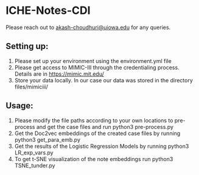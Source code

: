 # ICHE-Notes-CDI

Please reach out to akash-choudhuri@uiowa.edu for any queries.

## Setting up:
1. Please set up your environment using the environment.yml file
2. Please get access to MIMIC-III through the credentialing process. Details are in https://mimic.mit.edu/
3. Store your data locally. In our case our data was stored in the directory files/mimiciii/

## Usage:
1. Please modify the file paths according to your own locations to pre-process and get the case files and run python3 pre-process.py
2. Get the Doc2vec embeddings of the created case files by running python3 get_para_emb.py
3. Get the results of the Logistic Regression Models by running python3 LR_exp_vars.py
4. To get t-SNE visualization of the note embeddings run python3 TSNE_tunder.py
